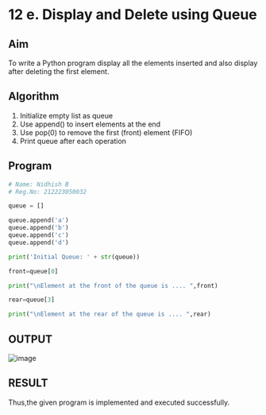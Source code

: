 # 12 e. Display and Delete using Queue

## Aim

To write a Python program display all the elements inserted and also display after deleting the first element.

## Algorithm

1. Initialize empty list as queue
2. Use append() to insert elements at the end
3. Use pop(0) to remove the first (front) element (FIFO)
4. Print queue after each operation

## Program

```python
# Name: Nidhish B
# Reg.No: 212223050032

queue = []

queue.append('a')
queue.append('b')
queue.append('c')
queue.append('d')

print('Initial Queue: ' + str(queue))

front=queue[0]

print("\nElement at the front of the queue is .... ",front)

rear=queue[3]

print("\nElement at the rear of the queue is .... ",rear)

```
## OUTPUT

![image](https://github.com/user-attachments/assets/fa8b0abc-7e25-4d39-9bef-8d1de8a88a17)


## RESULT

Thus,the given program is implemented and executed successfully.
